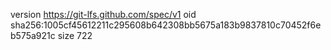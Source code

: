 version https://git-lfs.github.com/spec/v1
oid sha256:1005cf45612211c295608b642308bb5675a183b9837810c70452f6eb575a921c
size 722
